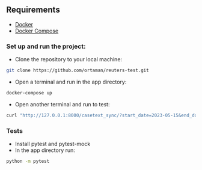 
## Requirements

- [Docker](https://www.docker.com/community-edition)
- [Docker Compose](https://docs.docker.com/compose/install/)


### Set up and run the project:
- Clone the repository to your local machine:
```bash
git clone https://github.com/ortaman/reuters-test.git
```

- Open a terminal and run in the app directory:
```bash
docker-compose up
```
- Open another terminal and run to test:
```bash
curl "http://127.0.0.1:8000/casetext_sync/?start_date=2023-05-15&end_date=2023-05-16"
```

### Tests
- Install pytest and pytest-mock
- In the app directory run:
```bash
python -m pytest

```

